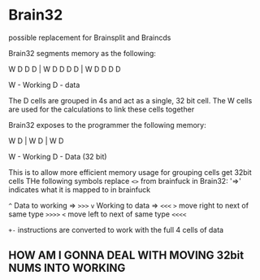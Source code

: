 # Brain32

possible replacement for Brainsplit and Braincds

Brain32 segments memory as the following:

W D D D | W D D D D | W D D D D

W - Working
D - data

The D cells are grouped in 4s and act as a single, 32 bit cell.
The W cells are used for the calculations to link these cells together

Brain32 exposes to the programmer the following memory:

W D | W D | W D 

W - Working
D - Data (32 bit)

This is to allow more efficient memory usage for grouping cells get 32bit cells
THe following symbols replace `<>` from brainfuck in Brain32:
'=>' indicates what it is mapped to in brainfuck

`^` Data to working => `>>>`
`v` Working to data => `<<<`
`>` move right to next of same type `>>>>`
`<` move left to next of same type `<<<<`

`+-` instructions are converted to work with the full 4 cells of data

## HOW AM I GONNA DEAL WITH MOVING 32bit NUMS INTO WORKING